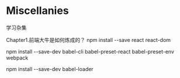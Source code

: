 # Miscellanies
学习杂集

Chapter1.前端大牛是如何炼成的？
npm install --save react react-dom 

npm install --save-dev babel-cli babel-preset-react babel-preset-env webpack

npm install --save-dev babel-loader